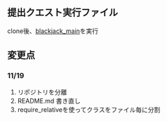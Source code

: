 ## 提出クエスト実行ファイル
clone後、[blackjack_main](./blackjack_main.rb)を実行

## 変更点
### 11/19
1. リポジトリを分離
2. README.md 書き直し
3. require_relativeを使ってクラスをファイル毎に分割
